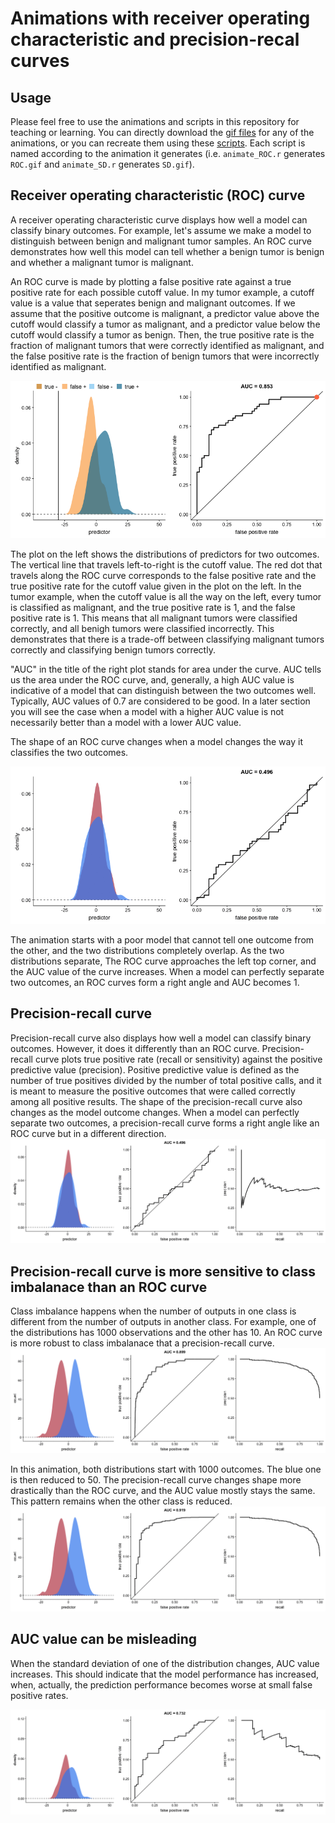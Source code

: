 Animations with receiver operating characteristic and precision-recal curves
============================================================================

Usage
-----

Please feel free to use the animations and scripts in this repository
for teaching or learning. You can directly download the [gif
files](animations) for any of the animations, or you can recreate them
using these [scripts](R). Each script is named according to the
animation it generates (i.e. `animate_ROC.r` generates `ROC.gif` and
`animate_SD.r` generates `SD.gif`).

Receiver operating characteristic (ROC) curve
---------------------------------------------

A receiver operating characteristic curve displays how well a model can
classify binary outcomes. For example, let's assume we make a model to
distinguish between benign and malignant tumor samples. An ROC curve
demonstrates how well this model can tell whether a benign tumor is
benign and whether a malignant tumor is malignant.

An ROC curve is made by plotting a false positive rate against a true
positive rate for each possible cutoff value. In my tumor example, a
cutoff value is a value that seperates benign and malignant outcomes. If
we assume that the positive outcome is malignant, a predictor value
above the cutoff would classify a tumor as malignant, and a predictor
value below the cutoff would classify a tumor as benign. Then, the true
positive rate is the fraction of malignant tumors that were correctly
identified as malignant, and the false positive rate is the fraction of
benign tumors that were incorrectly identified as malignant.

![cutoff.gif](animations/cutoff.gif)

The plot on the left shows the distributions of predictors for two
outcomes. The vertical line that travels left-to-right is the cutoff
value. The red dot that travels along the ROC curve corresponds to the
false positive rate and the true positive rate for the cutoff value
given in the plot on the left. In the tumor example, when the cutoff
value is all the way on the left, every tumor is classified as
malignant, and the true positive rate is 1, and the false positive rate
is 1. This means that all malignant tumors were classified correctly,
and all benigh tumors were classified incorrectly. This demonstrates
that there is a trade-off between classifying malignant tumors correctly
and classifying benign tumors correctly.

"AUC" in the title of the right plot stands for area under the curve.
AUC tells us the area under the ROC curve, and, generally, a high AUC
value is indicative of a model that can distinguish between the two
outcomes well. Typically, AUC values of 0.7 are considered to be good.
In a later section you will see the case when a model with a higher AUC
value is not necessarily better than a model with a lower AUC value.

The shape of an ROC curve changes when a model changes the way it
classifies the two outcomes.

![](animations/ROC.gif)

The animation starts with a poor model that cannot tell one outcome from
the other, and the two distributions completely overlap. As the two
distributions separate, The ROC curve approaches the left top corner,
and the AUC value of the curve increases. When a model can perfectly
separate two outcomes, an ROC curves form a right angle and AUC becomes
1.

Precision-recall curve
----------------------

Precision-recall curve also displays how well a model can classify
binary outcomes. However, it does it differently than an ROC curve.
Precision-recall curve plots true positive rate (recall or sensitivity)
against the positive predictive value (precision). Positive predictive
value is defined as the number of true positives divided by the number
of total positive calls, and it is meant to measure the positive
outcomes that were called correctly among all positive results. The
shape of the precision-recall curve also changes as the model outcome
changes. When a model can perfectly separate two outcomes, a
precision-recall curve forms a right angle like an ROC curve but in a
different direction. ![](animations/PR.gif)

Precision-recall curve is more sensitive to class imbalanace than an ROC curve
------------------------------------------------------------------------------

Class imbalance happens when the number of outputs in one class is
different from the number of outputs in another class. For example, one
of the distributions has 1000 observations and the other has 10. An ROC
curve is more robust to class imbalanace that a precision-recall curve.
![](animations/imbalance.gif)

In this animation, both distributions start with 1000 outcomes. The blue
one is then reduced to 50. The precision-recall curve changes shape more
drastically than the ROC curve, and the AUC value mostly stays the same.
This pattern remains when the other class is reduced.
![](animations/imbalance2.gif)

AUC value can be misleading
---------------------------

When the standard deviation of one of the distribution changes, AUC
value increases. This should indicate that the model performance has
increased, when, actually, the prediction performance becomes worse at
small false positive rates.

![](animations/SD.gif)

